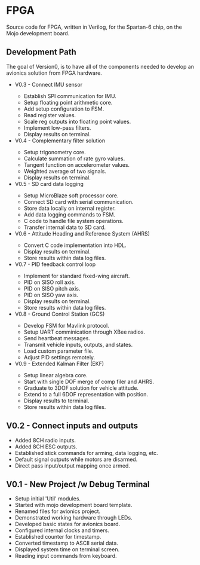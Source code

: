 

FPGA
====

Source code for FPGA, written in Verilog, for the Spartan-6 chip, on the Mojo development board.


Development Path
----------------

The goal of Version0, is to have all of the components needed to 
develop an avionics solution from FPGA hardware.

<ul>

<li> V0.3 - Connect IMU sensor </li>
<ul>
  <li> Establish SPI communication for IMU. </li>
  <li> Setup floating point arithmetic core. </li>
  <li> Add setup configuration to FSM. </li>
  <li> Read register values. </li>
  <li> Scale reg outputs into floating point values. </li>
  <li> Implement low-pass filters. </li>
  <li> Display results on terminal. </li>
</ul>

<li> V0.4 - Complementary filter solution </li>
<ul>
  <li> Setup trigonometry core. </li>
  <li> Calculate summation of rate gyro values. </li>
  <li> Tangent function on accelerometer values. </li>
  <li> Weighted average of two signals. </li>
  <li> Display results on terminal. </li>
</ul>

<li> V0.5 - SD card data logging </li>
<ul>
  <li> Setup MicroBlaze soft processor core. </li>
  <li> Connect SD card with serial communication. </li>
  <li> Store data locally on internal register. </li>
  <li> Add data logging commands to FSM. </li>
  <li> C code to handle file system operations. </li>
  <li> Transfer internal data to SD card. </li>
</ul>

<li> V0.6 - Attitude Heading and Reference System (AHRS) </li>
<ul>
  <li> Convert C code implementation into HDL. </li>
  <li> Display results on terminal. </li>
  <li> Store results within data log files. </li>
</ul>

<li> V0.7 - PID feedback control loop </li>
<ul>
  <li> Implement for standard fixed-wing aircraft. </li>
  <li> PID on SISO roll axis. </li>
  <li> PID on SISO pitch axis. </li>
  <li> PID on SISO yaw axis. </li>
  <li> Display results on terminal. </li>
  <li> Store results within data log files. </li>
</ul>

<li> V0.8 - Ground Control Station (GCS) </li>
<ul>
  <li> Develop FSM for Mavlink protocol. </li>
  <li> Setup UART comminication through XBee radios. </li>
  <li> Send heartbeat messages. </li>
  <li> Transmit vehicle inputs, outputs, and states. </li>
  <li> Load custom parameter file. </li>
  <li> Adjust PID settings remotely. </li>
</ul>

<li> V0.9 - Extended Kalman Filter (EKF) </li>
<ul>
  <li> Setup linear algebra core. </li>
  <li> Start with single DOF merge of comp filer and AHRS. </li>
  <li> Graduate to 3DOF solution for vehicle attitude. </li>
  <li> Extend to a full 6DOF representation with position. </li>
  <li> Display results to terminal. </li>
  <li> Store results within data log files. </li>
</ul>

</ul>




V0.2 - Connect inputs and outputs
---------------------------------
<ul>
  <li> Added 8CH radio inputs. </li>
  <li> Added 8CH ESC outputs. </li>
  <li> Established stick commands for arming, data logging, etc. </li>
  <li> Default signal outputs while motors are disarmed. </li>
  <li> Direct pass input/output mapping once armed. </li>
</ul>




V0.1 - New Project /w Debug Terminal
------------------------------------------
<ul>
  <li> Setup initial 'Util' modules. </li>
  <li> Started with mojo development board template. </li>
  <li> Renamed files for avionics project. </li>
  <li> Demonstrated working hardware through LEDs. </li>
  <li> Developed basic states for avionics board. </li>
  <li> Configured internal clocks and timers. </li>
  <li> Established counter for timestamp. </li>
  <li> Converted timestamp to ASCII serial data. </li>
  <li> Displayed system time on terminal screen. </li>
  <li> Reading input commands from keyboard. </li>
</ul>




